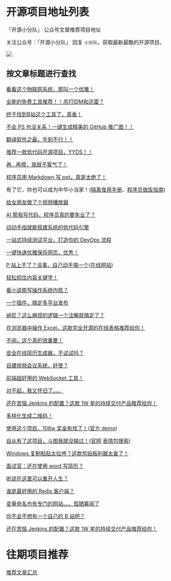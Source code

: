 # 开源项目地址列表

「开源小分队」 公众号文章推荐项目地址

关注公众号：「开源小分队」 回复 `小分队`，获取最新最酷的开源项目。

![](https://gitee.com/sourceteam/blog-source/raw/master/images/logo/202203032101383.jpg)

## 按文章标题进行查找

[看看这个物联网系统，那叫一个优雅！](https://gitee.com/mqttsnet/thinglinks)

[全能的免费工具推荐！！吊打IDM和迅雷？](https://github.com/agalwood/Motrix)

[终于找到B站这个工具了，真香！](https://github.com/vooidzero/B23Downloader)

[不会 PS 也没关系！一键生成精美的 GitHub 推广图！！](https://github.com/wei/socialify)

[翻译软件之最，牛到不行！！](https://github.com/biyidev/biyi)

[推荐一款低代码开源项目，YYDS！！](https://github.com/wangyuan389/mall-cook)

[再…再摸，我就不客气了！](https://github.com/OBKoro1/stop-mess-around)

[程序员用 Markdown 写 ppt，真是太绝了！](https://github.com/slidevjs/slidev)

有了它，你也可以成为中华小当家！([隔离食用手册](https://github.com/YunYouJun/cook)、[程序员做饭指南](https://github.com/Anduin2017/HowToCook))

[给女朋友做了个视频播放器](https://github.com/sampotts/plyr)

[AI 帮我写代码，程序员真的要失业了？](https://github.com/github/copilot-docs)

[动动手指就能搭建系统的低代码引擎](https://github.com/alibaba/lowcode-engine)

[一站式持续测试平台，打造你的 DevOps 流程](https://github.com/metersphere/metersphere)

[一键快速优雅保存网页，优秀！](https://github.com/gildas-lormeau/SingleFile)

[P 站上不了？没事，自己动手搞一个](https://github.com/bestony/logoly)([在线网站](https://www.logoly.pro/#/))

[轻松抓住内容关键字！](https://github.com/amueller/word_cloud)

[看小说能写操作系统内核？](https://github.com/sunym1993/flash-linux0.11-talk)

[一个插件，搞定多平台发布](https://github.com/wechatsync/Wechatsync)

[纳尼？这么麻烦的逻辑一个注解就搞定了？](https://github.com/spring-projects/spring-retry)

[在浏览器中操作 Excel，这款完全开源的在线表格推荐给你！](https://github.com/mengshukeji/Luckysheet)

[不闹，这个真的很重要！](https://github.com/s-unscrupulous/idea_seat)

[安全在线简历生成器，不试试吗？](https://github.com/visiky/resume)

[自建视频会议系统，好使？](https://github.com/fmeringdal/nettu-meet)

[前端超好用的 WebSocket 工具！](https://github.com/joewalnes/reconnecting-websocket)

[对不起，我又怀旧了。。。](https://github.com/jynew/jynew)

[还在苦恼 Jenkins 的配置？这款 1W 星的持续交付产品推荐给你！](https://github.com/koderover/zadig)

[多样化生成二维码！](https://github.com/x-hw/amazing-qr)

[使用这个项目，108w 奖金有戏了！](https://github.com/wb14123/seq2seq-couplet)([官方 demo](https://ai.binwang.me/couplet/))

[自从有了这项目，斗图我就没输过！](https://github.com/zhaoolee/ChineseBQB)([官网](https://www.v2fy.com/p/000readme-chinesebqb/) [表情包搜索](https://www.v2fy.com/asset/0i/ChineseBQB/))

[Windows 复制粘贴太拉垮？这款剪贴板利器太香了！](https://github.com/hluk/CopyQ)

[面试官：还在使用 word 写简历？](https://github.com/geekcompany/ResumeSample)

[听说在这里可以重开人生？](https://github.com/VickScarlet/lifeRestart)

[谁是最好用的 Redis 客户端？](https://github.com/qishibo/AnotherRedisDesktopManager)

[变量命名也有专门的网站。。。孤陋寡闻了](https://github.com/unbug/codelf)

[你不会不想有一个自己的 B 站吧？](https://github.com/lybenson/bilibili-vue)

[还在苦恼 Jenkins 的配置？这款 1W 星的持续交付产品推荐给你！](https://github.com/koderover/zadig)

# 往期项目推荐

[推荐文章汇总](https://github.com/ourceteams/open-daily)
